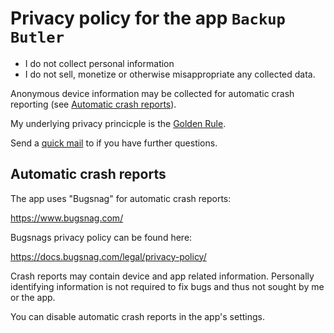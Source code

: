 # Privacy policy for the app `Backup Butler`

* I do not collect personal information
* I do not sell, monetize or otherwise misappropriate any collected data.

Anonymous device information may be collected for automatic crash reporting (see [Automatic crash reports](#automatic-crash-reports)).

My underlying privacy princicple is the [Golden Rule](https://en.wikipedia.org/wiki/Golden_Rule).

Send a [quick mail](mailto:support@darken.eu) to  if you have further questions.

## Automatic crash reports
The app uses "Bugsnag" for automatic crash reports:

https://www.bugsnag.com/

Bugsnags privacy policy can be found here:

https://docs.bugsnag.com/legal/privacy-policy/

Crash reports may contain device and app related information.
Personally identifying information is not required to fix bugs and thus not sought by me or the app.

You can disable automatic crash reports in the app's settings.
